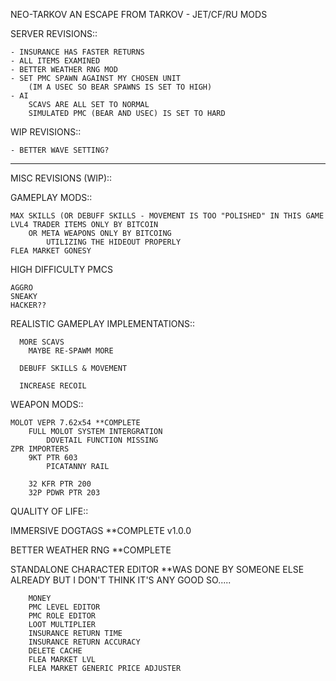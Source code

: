 
NEO-TARKOV
AN ESCAPE FROM TARKOV - JET/CF/RU MODS

SERVER REVISIONS::

	- INSURANCE HAS FASTER RETURNS
	- ALL ITEMS EXAMINED
	- BETTER WEATHER RNG MOD
	- SET PMC SPAWN AGAINST MY CHOSEN UNIT
		(IM A USEC SO BEAR SPAWNS IS SET TO HIGH)
	- AI
		SCAVS ARE ALL SET TO NORMAL
		SIMULATED PMC (BEAR AND USEC) IS SET TO HARD

WIP REVISIONS::

	- BETTER WAVE SETTING?

-----

MISC REVISIONS (WIP)::

GAMEPLAY MODS::
	
	MAX SKILLS (OR DEBUFF SKILLS - MOVEMENT IS TOO "POLISHED" IN THIS GAME
	LVL4 TRADER ITEMS ONLY BY BITCOIN
		OR META WEAPONS ONLY BY BITCOING
			UTILIZING THE HIDEOUT PROPERLY
	FLEA MARKET GONESY

  HIGH DIFFICULTY PMCS
   
    AGGRO
    SNEAKY
    HACKER??


REALISTIC GAMEPLAY IMPLEMENTATIONS::

	  MORE SCAVS
	    MAYBE RE-SPAWM MORE

	  DEBUFF SKILLS & MOVEMENT

	  INCREASE RECOIL

WEAPON MODS::
	
	MOLOT VEPR 7.62x54 **COMPLETE
		FULL MOLOT SYSTEM INTERGRATION
			DOVETAIL FUNCTION MISSING
	ZPR IMPORTERS
		9KT PTR 603
			PICATANNY RAIL

		32 KFR PTR 200
		32P PDWR PTR 203
	
  
QUALITY OF LIFE::

  IMMERSIVE DOGTAGS **COMPLETE
		v1.0.0 
  
  BETTER WEATHER RNG **COMPLETE
  
  STANDALONE CHARACTER EDITOR **WAS DONE BY SOMEONE ELSE ALREADY BUT I DON'T THINK IT'S ANY GOOD SO.....
		
		MONEY
		PMC LEVEL EDITOR
		PMC ROLE EDITOR
		LOOT MULTIPLIER
		INSURANCE RETURN TIME
		INSURANCE RETURN ACCURACY
		DELETE CACHE
		FLEA MARKET LVL
		FLEA MARKET GENERIC PRICE ADJUSTER

